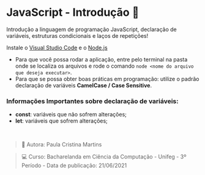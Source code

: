 # JavaScript - Introdução :construction:

Introdução a linguagem de programação JavaScript, declaração de variáveis, estruturas condicionais e laços de repetições!

Instale o [Visual Studio Code](https://code.visualstudio.com/download) e o [Node.js](https://nodejs.org/en/)

* Para que você possa rodar a aplicação, entre pelo terminal na pasta onde se localiza os arquivos e rode o comando `node <nome do arquivo que deseja executar>`.
* Para que se possa obter boas práticas em programação: utilize o padrão declaração de variáveis **CamelCase / Case Sensitive**.

### Informações Importantes sobre declaração de variáveis:
* **const**: variáveis que não sofrem alterações;
* **let**: variáveis que sofrem alterações;

<br/>

> :bust_in_silhouette: Autora: Paula Cristina Martins

> :computer: Curso: Bacharelanda em Ciência da Computação - Unifeg - 3º Período - Data de publicação: 21/06/2021
